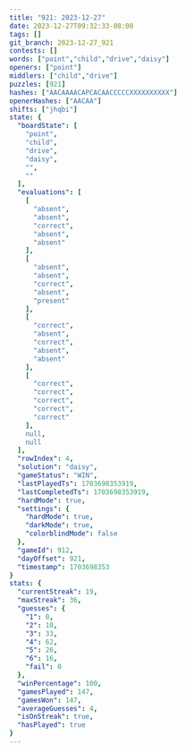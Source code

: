 ```yaml
---
title: "921: 2023-12-27"
date: 2023-12-27T09:32:33-08:00
tags: []
git_branch: 2023-12-27_921
contests: []
words: ["point","child","drive","daisy"]
openers: ["point"]
middlers: ["child","drive"]
puzzles: [921]
hashes: ["AACAAAACAPCACAACCCCCXXXXXXXXXX"]
openerHashes: ["AACAA"]
shifts: ["jhqbi"]
state: {
  "boardState": [
    "point",
    "child",
    "drive",
    "daisy",
    "",
    ""
  ],
  "evaluations": [
    [
      "absent",
      "absent",
      "correct",
      "absent",
      "absent"
    ],
    [
      "absent",
      "absent",
      "correct",
      "absent",
      "present"
    ],
    [
      "correct",
      "absent",
      "correct",
      "absent",
      "absent"
    ],
    [
      "correct",
      "correct",
      "correct",
      "correct",
      "correct"
    ],
    null,
    null
  ],
  "rowIndex": 4,
  "solution": "daisy",
  "gameStatus": "WIN",
  "lastPlayedTs": 1703698353919,
  "lastCompletedTs": 1703698353919,
  "hardMode": true,
  "settings": {
    "hardMode": true,
    "darkMode": true,
    "colorblindMode": false
  },
  "gameId": 912,
  "dayOffset": 921,
  "timestamp": 1703698353
}
stats: {
  "currentStreak": 19,
  "maxStreak": 36,
  "guesses": {
    "1": 0,
    "2": 10,
    "3": 33,
    "4": 62,
    "5": 26,
    "6": 16,
    "fail": 0
  },
  "winPercentage": 100,
  "gamesPlayed": 147,
  "gamesWon": 147,
  "averageGuesses": 4,
  "isOnStreak": true,
  "hasPlayed": true
}
---
```

<!-- more -->
